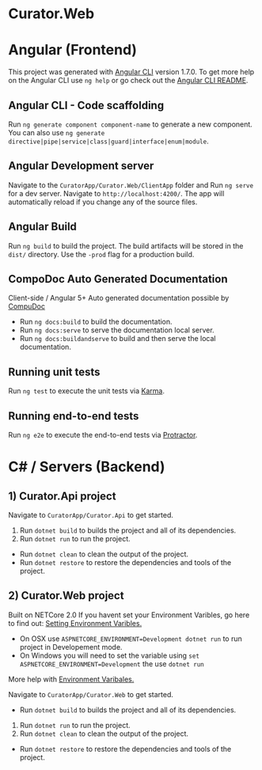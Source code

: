 # Curator.Web


# Angular (Frontend)

This project was generated with [Angular CLI](https://github.com/angular/angular-cli) version 1.7.0.
To get more help on the Angular CLI use `ng help` or go check out the [Angular CLI README](https://github.com/angular/angular-cli/blob/master/README.md).

## Angular CLI - Code scaffolding

Run `ng generate component component-name` to generate a new component. You can also use `ng generate directive|pipe|service|class|guard|interface|enum|module`.

## Angular Development server

Navigate to the `CuratorApp/Curator.Web/ClientApp` folder and
Run `ng serve` for a dev server. Navigate to `http://localhost:4200/`. The app will automatically reload if you change any of the source files.

## Angular Build

Run `ng build` to build the project. The build artifacts will be stored in the `dist/` directory. Use the `-prod` flag for a production build.

## CompoDoc Auto Generated Documentation

Client-side / Angular 5+ Auto generated documentation possible by [CompuDoc](https://compodoc.app/guides/getting-started.html)
* Run `ng docs:build` to build the documentation.
* Run `ng docs:serve` to serve the documentation local server.
* Run `ng docs:buildandserve` to build and then serve the local documentation.

## Running unit tests

Run `ng test` to execute the unit tests via [Karma](https://karma-runner.github.io).

## Running end-to-end tests

Run `ng e2e` to execute the end-to-end tests via [Protractor](http://www.protractortest.org/).

# C# / Servers (Backend)

## 1) Curator.Api project

Navigate to `CuratorApp/Curator.Api` to get started.

1. Run `dotnet build` to builds the project and all of its dependencies.
2. Run `dotnet run` to run the project.
* Run `dotnet clean` to clean the output of the project.
* Run `dotnet restore` to restore the dependencies and tools of the project.

## 2) Curator.Web project

Built on NETCore 2.0
If you havent set your Environment Varibles, go here to find out: [Setting Environment Varibles.](https://andrewlock.net/how-to-set-the-hosting-environment-in-asp-net-core/)

* On OSX use `ASPNETCORE_ENVIRONMENT=Development dotnet run` to run project in Developement mode.
* On Windows you will need to set the variable using `set ASPNETCORE_ENVIRONMENT=Development` the use `dotnet run`

More help with [Environment Varibales.](https://docs.microsoft.com/en-us/aspnet/core/fundamentals/environments?view=aspnetcore-2.0)

Navigate to `CuratorApp/Curator.Web` to get started.

* Run `dotnet build` to builds the project and all of its dependencies.
1. Run `dotnet run` to run the project.
2. Run `dotnet clean` to clean the output of the project.
* Run `dotnet restore` to restore the dependencies and tools of the project.
